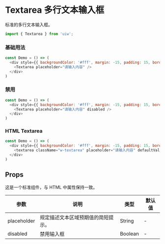 Textarea 多行文本输入框
===

标准的多行文本输入框。

```jsx
import { Textarea } from 'uiw';
```

### 基础用法

<!--DemoStart--> 
```js
const Demo = () => (
  <div style={{ backgroundColor: '#fff', margin: -15, padding: 15, borderRadius: '5px 5px 0 0' }}>
    <Textarea placeholder="请输入内容" />
  </div>
)
```
<!--End-->


### 禁用

<!--DemoStart--> 
```js
const Demo = () => (
  <div style={{ backgroundColor: '#fff', margin: -15, padding: 15, borderRadius: '5px 5px 0 0' }}>
    <Textarea placeholder="请输入内容" disabled />
  </div>
)
```
<!--End-->

### HTML Textarea

<!--DemoStart--> 
```js
const Demo = () => (
  <div style={{ backgroundColor: '#fff', margin: -15, padding: 15, borderRadius: '5px 5px 0 0' }}>
    <textarea className="w-textarea" placeholder="请输入内容" defaultValue="" />
  </div>
)
```
<!--End-->

## Props

这是一个标准组件，与 HTML 中属性保持一致。

| 参数 | 说明 | 类型 | 默认值 |
|--------- |-------- |--------- |-------- |
| placeholder | 规定描述文本区域预期值的简短提示。 | String | - |
| disabled | 禁用输入框 | Boolean | - |